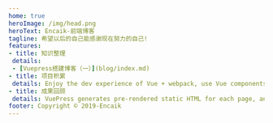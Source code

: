 ```yaml
---
home: true
heroImage: /img/head.png
heroText: Encaik-前端博客
tagline: 希望以后的自己能感谢现在努力的自己!
features:
- title: 知识整理
 details:
 - [Vuepress搭建博客（一）](blog/index.md)
- title: 项目积累
 details: Enjoy the dev experience of Vue + webpack, use Vue components in markdown, and develop custom themes with Vue.
- title: 成果回顾
 details: VuePress generates pre-rendered static HTML for each page, and runs as an SPA once a page is loaded.
footer: Copyright © 2019-Encaik
---
```

